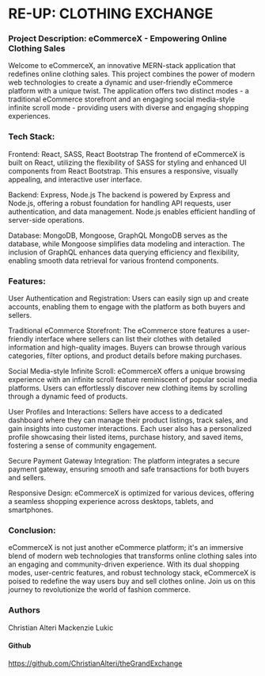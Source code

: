 # RE-UP: CLOTHING EXCHANGE

### Project Description: eCommerceX - Empowering Online Clothing Sales

Welcome to eCommerceX, an innovative MERN-stack application that redefines online clothing sales. This project combines the power of modern web technologies to create a dynamic and user-friendly eCommerce platform with a unique twist. The application offers two distinct modes - a traditional eCommerce storefront and an engaging social media-style infinite scroll mode - providing users with diverse and engaging shopping experiences.

### Tech Stack:

Frontend: React, SASS, React Bootstrap
The frontend of eCommerceX is built on React, utilizing the flexibility of SASS for styling and enhanced UI components from React Bootstrap. This ensures a responsive, visually appealing, and interactive user interface.

Backend: Express, Node.js
The backend is powered by Express and Node.js, offering a robust foundation for handling API requests, user authentication, and data management. Node.js enables efficient handling of server-side operations.

Database: MongoDB, Mongoose, GraphQL
MongoDB serves as the database, while Mongoose simplifies data modeling and interaction. The inclusion of GraphQL enhances data querying efficiency and flexibility, enabling smooth data retrieval for various frontend components.

### Features:

User Authentication and Registration:
Users can easily sign up and create accounts, enabling them to engage with the platform as both buyers and sellers.

Traditional eCommerce Storefront:
The eCommerce store features a user-friendly interface where sellers can list their clothes with detailed information and high-quality images. Buyers can browse through various categories, filter options, and product details before making purchases.

Social Media-style Infinite Scroll:
eCommerceX offers a unique browsing experience with an infinite scroll feature reminiscent of popular social media platforms. Users can effortlessly discover new clothing items by scrolling through a dynamic feed of products.

User Profiles and Interactions:
Sellers have access to a dedicated dashboard where they can manage their product listings, track sales, and gain insights into customer interactions. Each user also has a personalized profile showcasing their listed items, purchase history, and saved items, fostering a sense of community engagement.

Secure Payment Gateway Integration:
The platform integrates a secure payment gateway, ensuring smooth and safe transactions for both buyers and sellers.

Responsive Design:
eCommerceX is optimized for various devices, offering a seamless shopping experience across desktops, tablets, and smartphones.

### Conclusion:
eCommerceX is not just another eCommerce platform; it's an immersive blend of modern web technologies that transforms online clothing sales into an engaging and community-driven experience. With its dual shopping modes, user-centric features, and robust technology stack, eCommerceX is poised to redefine the way users buy and sell clothes online. Join us on this journey to revolutionize the world of fashion commerce.


### Authors

Christian Alteri
Mackenzie Lukic

#### Github
https://github.com/ChristianAlteri/theGrandExchange